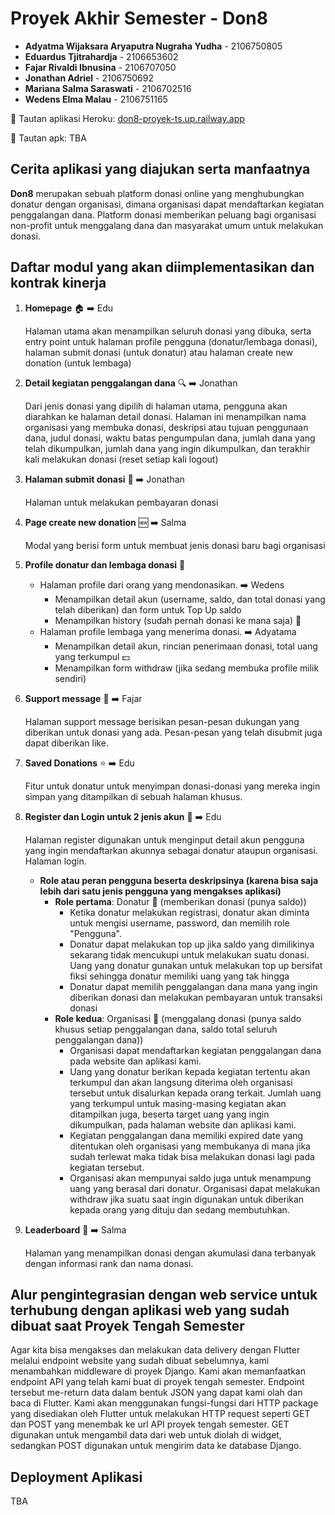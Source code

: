 # Proyek Akhir Semester - Don8

- **Adyatma Wijaksara Aryaputra Nugraha Yudha** - 2106750805
- **Eduardus Tjitrahardja** - 2106653602
- **Fajar Rivaldi Ibnusina** - 2106707050
- **Jonathan Adriel** - 2106750692
- **Mariana Salma Saraswati** - 2106702516
- **Wedens Elma Malau** - 2106751165
  
🔗 Tautan aplikasi Heroku: [don8-proyek-ts.up.railway.app](don8-proyek-ts.up.railway.app)

🔗 Tautan apk: TBA

## Cerita aplikasi yang diajukan serta manfaatnya
**Don8** merupakan sebuah platform donasi online yang menghubungkan donatur dengan organisasi, dimana organisasi dapat mendaftarkan kegiatan penggalangan dana. Platform donasi memberikan peluang bagi organisasi non-profit untuk menggalang dana dan masyarakat umum untuk melakukan donasi.

## Daftar modul yang akan diimplementasikan dan kontrak kinerja
1. **Homepage** 🏠  ➡️ Edu
   
   Halaman utama akan menampilkan seluruh donasi yang dibuka, serta entry point untuk halaman profile pengguna (donatur/lembaga donasi), halaman submit donasi (untuk donatur) atau halaman create new donation (untuk lembaga)

2. **Detail kegiatan penggalangan dana** 🔍  ➡️ Jonathan
   
   Dari jenis donasi yang dipilih di halaman utama, pengguna akan diarahkan ke halaman detail donasi. Halaman ini menampilkan nama organisasi yang membuka donasi, deskripsi atau tujuan penggunaan dana, judul donasi, waktu batas pengumpulan dana, jumlah dana yang telah dikumpulkan,  jumlah dana yang ingin dikumpulkan, dan terakhir kali melakukan donasi (reset setiap kali logout)
   
3. **Halaman submit donasi** 📩  ➡️ Jonathan

   Halaman untuk melakukan pembayaran donasi

4. **Page create new donation** 🆕  ➡️ Salma
   
   Modal yang berisi form untuk membuat jenis donasi baru bagi organisasi

5. **Profile donatur dan lembaga donasi** 👤 
   - Halaman profile dari orang yang mendonasikan.  ➡️ Wedens
     - Menampilkan detail akun (username, saldo, dan total donasi yang telah diberikan) dan form untuk Top Up saldo 
     - Menampilkan history (sudah pernah donasi ke mana saja) 📆
   - Halaman profile lembaga yang menerima donasi.  ➡️ Adyatama
     - Menampilkan detail akun, rincian penerimaan donasi, total uang yang terkumpul 💵
     - Menampilkan form withdraw (jika sedang membuka profile milik sendiri)

6. **Support message** 💌  ➡️ Fajar

   Halaman support message berisikan pesan-pesan dukungan yang diberikan untuk donasi yang ada. Pesan-pesan yang telah disubmit juga dapat diberikan like.

7. **Saved Donations** ⭐  ➡️ Edu
   
   Fitur untuk donatur untuk menyimpan donasi-donasi yang mereka ingin simpan yang ditampilkan di sebuah halaman khusus. 

8. **Register dan Login untuk 2 jenis akun** 📝  ➡️ Edu
   
   Halaman register digunakan untuk menginput detail akun pengguna yang ingin mendaftarkan akunnya sebagai donatur ataupun organisasi. Halaman login.

   - **Role atau peran pengguna beserta deskripsinya (karena bisa saja lebih dari satu jenis pengguna yang mengakses aplikasi)**
      - **Role pertama**: Donatur 👥 (memberikan donasi (punya saldo)) 
        - Ketika donatur melakukan registrasi, donatur akan diminta untuk mengisi username, password, dan memilih role "Pengguna".
        - Donatur dapat melakukan top up jika saldo yang dimilikinya sekarang tidak mencukupi untuk melakukan suatu donasi. Uang yang donatur gunakan untuk melakukan top up bersifat fiksi sehingga donatur memiliki uang yang tak hingga
        - Donatur dapat memilih penggalangan dana mana yang ingin diberikan donasi dan melakukan pembayaran untuk transaksi donasi
      - **Role kedua**: Organisasi 🏢 (menggalang donasi (punya saldo khusus setiap penggalangan dana, saldo total seluruh penggalangan dana)) 
        - Organisasi dapat mendaftarkan kegiatan penggalangan dana pada website dan aplikasi kami.
        - Uang yang donatur berikan kepada kegiatan tertentu akan terkumpul dan akan langsung diterima oleh organisasi tersebut untuk disalurkan kepada orang terkait. Jumlah uang yang terkumpul untuk masing-masing kegiatan akan ditampilkan juga, beserta target uang yang ingin dikumpulkan, pada halaman website dan aplikasi kami.
        - Kegiatan penggalangan dana memiliki expired date yang ditentukan oleh organisasi yang membukanya di mana jika sudah terlewat maka tidak bisa melakukan donasi lagi pada kegiatan tersebut.
        - Organisasi akan mempunyai saldo juga untuk menampung uang yang berasal dari donatur. Organisasi dapat melakukan withdraw jika suatu saat ingin digunakan untuk diberikan kepada orang yang dituju dan sedang membutuhkan.

9. **Leaderboard** 🥇  ➡️ Salma

   Halaman yang menampilkan donasi dengan akumulasi dana terbanyak dengan informasi rank dan nama donasi.

## Alur pengintegrasian dengan web service untuk terhubung dengan aplikasi web yang sudah dibuat saat Proyek Tengah Semester
Agar kita bisa mengakses dan melakukan data delivery dengan Flutter melalui endpoint website yang sudah dibuat sebelumnya, kami menambahkan middleware di proyek Django. Kami akan memanfaatkan endpoint API yang telah kami buat di proyek tengah semester. Endpoint tersebut me-return data dalam bentuk JSON yang dapat kami olah dan baca di Flutter. Kami akan menggunakan fungsi-fungsi dari HTTP package yang disediakan oleh Flutter untuk melakukan HTTP request seperti GET dan POST yang menembak ke url API proyek tengah semester. GET digunakan untuk mengambil data dari web untuk diolah di widget, sedangkan POST digunakan untuk mengirim data ke database Django.

## Deployment Aplikasi
TBA
